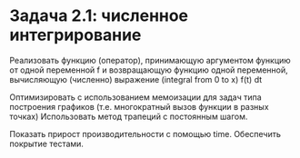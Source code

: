 # Задача 2.1: численное интегрирование

Реализовать функцию (оператор), принимающую
аргументом функцию от одной переменной f и
возвращающую функцию одной переменной,
вычисляющую (численно) выражение (integral from 0 to x) f(t) dt

Оптимизировать с использованием мемоизации для
задач типа построения графиков (т.е. многократный
вызов функции в разных точках)
Использовать метод трапеций с постоянным шагом.

Показать прирост производительности с помощью time.
Обеспечить покрытие тестами.